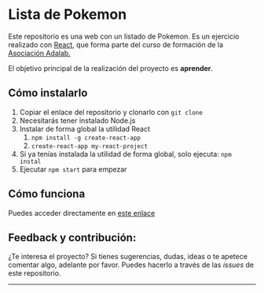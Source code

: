 # Lista de Pokemon

Este repositorio es una web con un listado de Pokemon. Es un ejercicio realizado con [React](https://es.reactjs.org/), que forma parte del curso de formación de la [Asociación Adalab.](https://adalab.es/)

El objetivo principal de la realización del proyecto es **aprender**.

## Cómo instalarlo

1. Copiar el enlace del repositorio y clonarlo con `git clone`
1. Necesitarás tener instalado Node.js
1. Instalar de forma global la utilidad React
   1. `npm install -g create-react-app`
   1. `create-react-app my-react-project`
1. Si ya tenías instalada la utilidad de forma global, solo ejecuta: `npm instal`
1. Ejecutar `npm start` para empezar

## Cómo funciona

Puedes acceder directamente en [este enlace](http://beta.adalab.es/modulo-3-evaluacion-intermedia-saramartara/)

## Feedback y contribución:

¿Te interesa el proyecto? Si tienes sugerencias, dudas, ideas o te apetece comentar algo, adelante por favor. Puedes hacerlo a través de las _issues_ de este repositorio.

---
